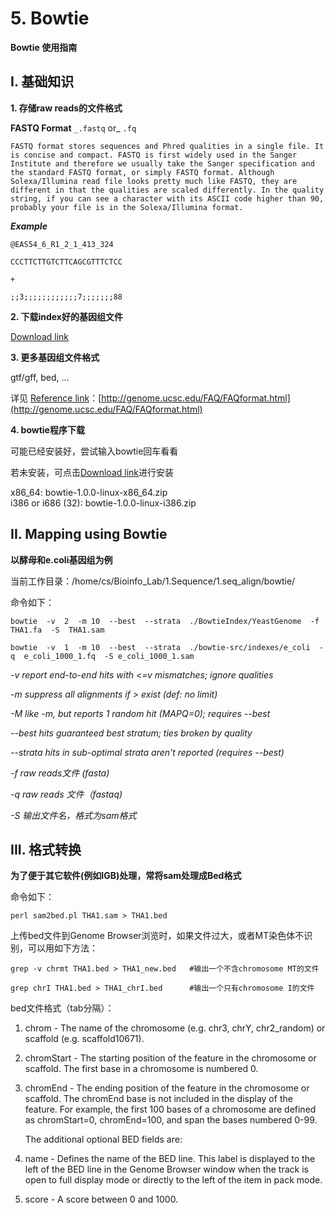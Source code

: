 # 5. Bowtie

**Bowtie 使用指南**

## I. 基础知识

**1. 存储raw reads的文件格式** 

**FASTQ Format** `_.fastq` or_ `.fq`

`FASTQ format stores sequences and Phred qualities in a single file. It is concise and compact. FASTQ is first widely used in the Sanger Institute and therefore we usually take the Sanger specification and the standard FASTQ format, or simply FASTQ format. Although Solexa/Illumina read file looks pretty much like FASTQ, they are different in that the qualities are scaled differently. In the quality string, if you can see a character with its ASCII code higher than 90, probably your file is in the Solexa/Illumina format.`

_**Example**_

```text
@EAS54_6_R1_2_1_413_324

CCCTTCTTGTCTTCAGCGTTTCTCC

+

;;3;;;;;;;;;;;;7;;;;;;;88
```

**2. 下载index好的基因组文件**

[Download link](http://bowtie-bio.sourceforge.net/tutorial.shtml)

**3. 更多基因组文件格式**

gtf/gff, bed, …

详见 [Reference link](http://genome.ucsc.edu/FAQ/FAQformat.html)：[http://genome.ucsc.edu/FAQ/FAQformat.html](http://genome.ucsc.edu/FAQ/FAQformat.html)

**4. bowtie程序下载** 

可能已经安装好，尝试输入bowtie回车看看

若未安装，可点击[Download link](http://sourceforge.net/projects/bowtie-bio/files/bowtie/1.0.0/)进行安装

x86\_64: bowtie-1.0.0-linux-x86\_64.zip  
i386 or i686 \(32\): bowtie-1.0.0-linux-i386.zip

## II. Mapping using Bowtie

**以酵母和e.coli基因组为例**

当前工作目录：/home/cs/Bioinfo\_Lab/1.Sequence/1.seq\_align/bowtie/

命令如下：

```text
bowtie  -v  2  -m 10  --best  --strata  ./BowtieIndex/YeastGenome  -f  THA1.fa  -S  THA1.sam

bowtie  -v  1  -m 10  --best  --strata  ./bowtie-src/indexes/e_coli  -q  e_coli_1000_1.fq  -S e_coli_1000_1.sam
```

_-v  report end-to-end hits with &lt;=v mismatches; ignore qualities_

_-m  suppress all alignments if &gt;  exist \(def: no limit\)_ 

_-M  like -m, but reports 1 random hit \(MAPQ=0\); requires --best_

_--best hits guaranteed best stratum; ties broken by quality_

_--strata hits in sub-optimal strata aren't reported \(requires --best\)_ 

_-f raw reads文件 \(fasta\)_ 

_-q raw reads 文件（fastaq\)_    


_-S 输出文件名，格式为sam格式_ 

## III. 格式转换

 **为了便于其它软件\(例如IGB\)处理，常将sam处理成Bed格式**

命令如下：

```text
perl sam2bed.pl THA1.sam > THA1.bed
```

上传bed文件到Genome Browser浏览时，如果文件过大，或者MT染色体不识别，可以用如下方法：

```text
grep -v chrmt THA1.bed > THA1_new.bed   #输出一个不含chromosome MT的文件

grep chrI THA1.bed > THA1_chrI.bed      #输出一个只有chromosome I的文件
```

bed文件格式（tab分隔）：

1. chrom - The name of the chromosome \(e.g. chr3, chrY, chr2\_random\) or scaffold \(e.g. scaffold10671\).
2. chromStart - The starting position of the feature in the chromosome or scaffold. The first base in a chromosome is numbered 0.
3. chromEnd - The ending position of the feature in the chromosome or scaffold. The chromEnd base is not included in the display of the feature. For example, the first 100 bases of a chromosome are defined as chromStart=0, chromEnd=100, and span the bases numbered 0-99.

   The additional optional BED fields are:

4. name - Defines the name of the BED line. This label is displayed to the left of the BED line in the Genome Browser window when the track is open to full display mode or directly to the left of the item in pack mode.
5. score - A score between 0 and 1000. 

